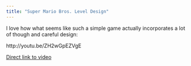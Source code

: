 ```yaml
---
title: "Super Mario Bros. Level Design"
---
```

<p>I love how what seems like such a simple game actually incorporates a lot of though and careful design:</p>
<p>http://youtu.be/ZH2wGpEZVgE</p>
<p><a href="http://youtu.be/ZH2wGpEZVgE">Direct link to video</a></p>
